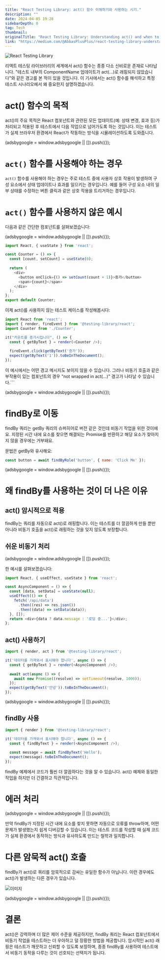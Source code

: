 ```yaml
---
title: "React Testing Library: act() 함수 이해하기와 사용하는 시기."
description: ""
date: 2024-04-05 19:28
sidebarDepth: 0
tag: Tech
thumbnail: 
originalTitle: "React Testing Library: Understanding act() and when to use it."
link: "https://medium.com/@AbbasPlusPlus/react-testing-library-understanding-act-and-when-to-use-it-301bd06fd1bc"
---
```



![React Testing Library](./img/ReactTestingLibraryUnderstandingactandwhentouseit_0.png)

리액트 테스팅 라이브러리의 세계에서 act() 함수는 종종 다소 신비로운 존재로 나타납니다. "테스트 내부의 ComponentName 업데이트가 act(...)로 래핑되지 않았습니다"와 같은 경고를 본 적이 있을 것입니다. 이 기사에서는 act() 함수를 해석하고 특정 테스트 시나리오에서 왜 중요한지 설명하겠습니다.

# act() 함수의 목적

act()의 주요 목적은 React 컴포넌트와 관련된 모든 업데이트(예: 상태 변경, 효과 등)가 처리되고 적용된 후 테스트에서 다음 작업으로 넘어가도록 하는 것입니다. 이는 테스트가 실제 브라우저 환경에서 React가 작동하는 방식을 시뮬레이션하도록 도와줍니다.

<!-- ui-log 수평형 -->
<ins class="adsbygoogle"
  style="display:block"
  data-ad-client="ca-pub-4877378276818686"
  data-ad-slot="9743150776"
  data-ad-format="auto"
  data-full-width-responsive="true"></ins>
<component is="script">
(adsbygoogle = window.adsbygoogle || []).push({});
</component>

# `act()` 함수를 사용해야 하는 경우

`act()` 함수를 사용해야 하는 경우는 주로 테스트 중에 사용자 상호 작용이 발생하여 구성 요소에서 상태 업데이트나 효과를 일으키는 경우입니다. 예를 들어 구성 요소 내의 일부 상태를 수정하는 버튼 클릭과 같은 상호 작용을 트리거하는 경우입니다.

# `act()` 함수를 사용하지 않은 예시

다음과 같은 간단한 컴포넌트를 살펴보겠습니다:

<!-- ui-log 수평형 -->
<ins class="adsbygoogle"
  style="display:block"
  data-ad-client="ca-pub-4877378276818686"
  data-ad-slot="9743150776"
  data-ad-format="auto"
  data-full-width-responsive="true"></ins>
<component is="script">
(adsbygoogle = window.adsbygoogle || []).push({});
</component>

```js
import React, { useState } from 'react';

const Counter = () => {
  const [count, setCount] = useState(0);
  
  return (
    <div>
      <button onClick={() => setCount(count + 1)}>증가</button>
      <span>{count}</span>
    </div>
  );
};
export default Counter;
```

이제 act()를 사용하지 않는 테스트 케이스를 작성해봅시다:

```js
import React from 'react';
import { render, fireEvent } from '@testing-library/react';
import Counter from './Counter';

it("카운트를 증가시킵니다", () => {
  const { getByText } = render(<Counter />);
  
  fireEvent.click(getByText('증가'));
  expect(getByText('1')).toBeInTheDocument();
});
```

이 예시에서는 어떤 경고 메시지도 보이지 않을 수 있습니다. 그러나 비동기 호출과 같은 부작용이 있는 컴포넌트의 경우 "not wrapped in act(...)" 경고가 나타날 수 있습니다.```

<!-- ui-log 수평형 -->
<ins class="adsbygoogle"
  style="display:block"
  data-ad-client="ca-pub-4877378276818686"
  data-ad-slot="9743150776"
  data-ad-format="auto"
  data-full-width-responsive="true"></ins>
<component is="script">
(adsbygoogle = window.adsbygoogle || []).push({});
</component>

# findBy로 이동

findBy 쿼리는 getBy 쿼리의 슈퍼히어로 버전 같은 것인데 비동기 작업을 위한 것이에요. 지정된 시간 내에 요소를 찾으면 해결되는 Promise를 반환하고 해당 요소가 찾아지지 않을 경우에는 거부돼요.

문법은 getBy와 유사해요:

```js
const button = await findByRole('button', { name: 'Click Me' });
```

<!-- ui-log 수평형 -->
<ins class="adsbygoogle"
  style="display:block"
  data-ad-client="ca-pub-4877378276818686"
  data-ad-slot="9743150776"
  data-ad-format="auto"
  data-full-width-responsive="true"></ins>
<component is="script">
(adsbygoogle = window.adsbygoogle || []).push({});
</component>

# 왜 findBy를 사용하는 것이 더 나은 이유

## act() 암시적으로 적용

findBy는 쿼리를 자동으로 act()로 래핑합니다. 이는 테스트를 더 깔끔하게 만들 뿐만 아니라 비동기 호출을 act()로 래핑하는 것을 잊지 않도록 보장합니다.

## 쉬운 비동기 처리

<!-- ui-log 수평형 -->
<ins class="adsbygoogle"
  style="display:block"
  data-ad-client="ca-pub-4877378276818686"
  data-ad-slot="9743150776"
  data-ad-format="auto"
  data-full-width-responsive="true"></ins>
<component is="script">
(adsbygoogle = window.adsbygoogle || []).push({});
</component>

한 예시를 살펴보겠습니다:

```js
import React, { useEffect, useState } from 'react';

const AsyncComponent = () => {
  const [data, setData] = useState(null);
  useEffect(() => {
    fetch('/api/data')
      .then((res) => res.json())
      .then((data) => setData(data));
  }, []);
  return <div>{data ? data.message : '로딩 중...'}</div>;
};
```

## act() 사용하기

```js
import { render, act } from '@testing-library/react';

it('데이터를 가져와서 표시해야 합니다', async () => {
  const { getByText } = render(<AsyncComponent />);
  
  await act(async () => {
    await new Promise((resolve) => setTimeout(resolve, 1000));
  });
  expect(getByText('안녕')).toBeInTheDocument();
});
```

<!-- ui-log 수평형 -->
<ins class="adsbygoogle"
  style="display:block"
  data-ad-client="ca-pub-4877378276818686"
  data-ad-slot="9743150776"
  data-ad-format="auto"
  data-full-width-responsive="true"></ins>
<component is="script">
(adsbygoogle = window.adsbygoogle || []).push({});
</component>

## findBy 사용

```js
import { render } from '@testing-library/react';

it('데이터를 가져와서 표시해야 합니다', async () => {
  const { findByText } = render(<AsyncComponent />);
  
  const message = await findByText('Hello');
  expect(message).toBeInTheDocument();
});
```

findBy 예제에서 코드가 훨씬 더 깔끔하다는 것을 알 수 있습니다. act() 예제와 동일한 작업을 하지만 더 간결하고 직관적입니다.

# 에러 처리

<!-- ui-log 수평형 -->
<ins class="adsbygoogle"
  style="display:block"
  data-ad-client="ca-pub-4877378276818686"
  data-ad-slot="9743150776"
  data-ad-format="auto"
  data-full-width-responsive="true"></ins>
<component is="script">
(adsbygoogle = window.adsbygoogle || []).push({});
</component>

만약 findBy가 지정된 시간 내에 요소를 찾지 못하면 자동으로 오류를 throw하며, 어떤 문제가 발생했는지 쉽게 디버깅할 수 있습니다. 이는 테스트 코드를 작성할 때 실제 코드가 실제 환경에서 동작하는 방식과 유사하도록 만드는 철학과 일치합니다.

# 다른 암묵적 act() 호출

findBy가 act()로 쿼리를 암묵적으로 감싸는 유일한 함수가 아닙니다. 이런 경우에도 act()가 발생하는 다른 경우가 있습니다.

![이미지](./img/ReactTestingLibraryUnderstandingactandwhentouseit_1.png)

<!-- ui-log 수평형 -->
<ins class="adsbygoogle"
  style="display:block"
  data-ad-client="ca-pub-4877378276818686"
  data-ad-slot="9743150776"
  data-ad-format="auto"
  data-full-width-responsive="true"></ins>
<component is="script">
(adsbygoogle = window.adsbygoogle || []).push({});
</component>

# 결론

act()은 강력하며 더 많은 제어 수준을 제공하지만, findBy 쿼리는 React 컴포넌트에서 비동기 작업을 테스트하는 더 우아하고 덜 장황한 방법을 제공합니다. 암시적인 act() 래핑은 테스트가 깨끗하고 신뢰할 수 있도록 보장하며, 종종 findBy를 사용하여 테스트에서 비동기 동작을 다루는 것이 선호되는 선택지가 됩니다.
